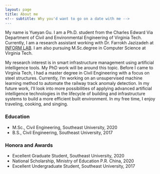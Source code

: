 ```yaml
---
layout: page
title: About me
<!-- subtitle: Why you'd want to go on a date with me -->
---
```


My name is Yueyan Gu. I am a Ph.D. student from the Charles Edward Via Department of Civil and Environmental Engineering of Virginia Tech. Currently, I am a research assistant working with Dr. Farrokh Jazizadeh at [INFORM LAB](https://www.inform-lab.org/). I am also pursuing M.Sc.degree in Computer Science at Virginia Tech.

My research interest is in smart infrastructure management using artificial intelligence tools. My PhD work will be around this topic. Before I came to Virginia Tech, I had a master degree in Civil Engineering with a focus on steel structures. Currently, I’m working on an unsupervised machine learning method to automate the railway track anomaly detection. In my future work, I’ll look into more possibilities of applying advanced artificial intelligence technologies in the lifecycle of building and infrastructure systems to build a more efficient built environment. In my free time, I enjoy traveling, cooking, and singing.

### Education

- M.Sc., Civil Engineering, Southeast University, 2020
- B.S., Civil Engineering, Southeast University, 2017

### Honora and Awards

- Excellent Graduate Student, Southeast University, 2020
- National Scholarship, Ministry of Education P.R. China, 2020
- Excellent Undergraduate Student, Southeast University, 2017
